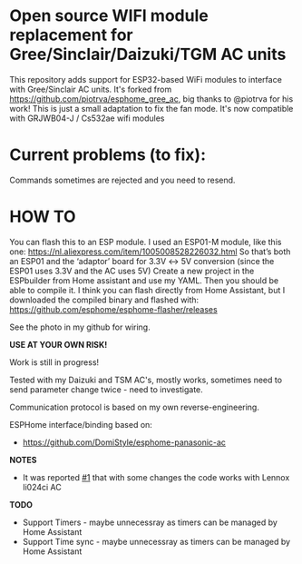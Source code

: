 # Open source WIFI module replacement for Gree/Sinclair/Daizuki/TGM AC units
This repository adds support for ESP32-based WiFi modules to interface with Gree/Sinclair AC units.
It's forked from https://github.com/piotrva/esphome_gree_ac, big thanks to @piotrva for his work!
This is just a small adaptation to fix the fan mode. It's now compatible with GRJWB04-J / Cs532ae wifi modules

# Current problems (to fix): 
Commands sometimes are rejected and you need to resend. 

# HOW TO 
You can flash this to an ESP module. I used an ESP01-M module, like this one:
https://nl.aliexpress.com/item/1005008528226032.html
So that’s both an ESP01 and the ‘adaptor’ board for 3.3V ↔ 5V conversion (since the ESP01 uses 3.3V and the AC uses 5V)
Create a new project in the ESPbuilder from Home assistant and use my YAML.
Then you should be able to compile it. I think you can flash directly from Home Assistant,
but I downloaded the compiled binary and flashed with: https://github.com/esphome/esphome-flasher/releases

See the photo in my github for wiring.

**USE AT YOUR OWN RISK!**

Work is still in progress!

Tested with my Daizuki and TSM AC's, mostly works, sometimes need to send parameter change twice - need to investigate.

Communication protocol is based on my own reverse-engineering.

ESPHome interface/binding based on:
* https://github.com/DomiStyle/esphome-panasonic-ac

**NOTES**
* It was reported [#1](https://github.com/piotrva/esphome_gree_ac/issues/1) that with some changes the code works with Lennox li024ci AC

**TODO**
* Support Timers - maybe unnecessray as timers can be managed by Home Assistant
* Support Time sync - maybe unnecessray as timers can be managed by Home Assistant
